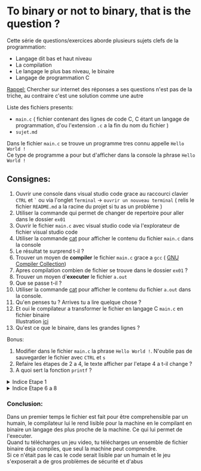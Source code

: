 # To binary or not to binary, that is the question ?

Cette série de questions/exercices aborde plusieurs sujets clefs de la programmation:

- Langage dit bas et haut niveau
- La compilation
- Le langage le plus bas niveau, le binaire
- Langage de programmation C

<ins>Rappel:</ins> Chercher sur internet des réponses a ses questions n'est pas de la triche, au contraire c'est une solution comme une autre

Liste des fichiers presents:

- `main.c` ( fichier contenant des lignes de code C, C étant un langage de programmation, d'ou l'extension `.c` a la fin du nom du fichier )
- `sujet.md`

Dans le fichier `main.c` se trouve un programme tres connu appelle `Hello World !`</br>
Ce type de programme a pour but d'afficher dans la console la phrase `Hello World !`

## Consignes:

1. Ouvrir une console dans visual studio code grace au raccourci clavier `CTRL` et <code>\`</code> ou via l'onglet `Terminal` -> `ouvrir un nouveau terminal` ( relis le fichier `README.md` a la racine du projet si tu as un problème )
2. Utiliser la commande qui permet de changer de repertoire pour aller dans le dossier `ex01`
3. Ouvrir le fichier `main.c` avec visual studio code via l'explorateur de fichier visual studio code
4. Utiliser la commande <a target="_blank" href="http://manpagesfr.free.fr/man/man1/cat.1.html">cat</a> pour afficher le contenu du fichier `main.c` dans la console
5. Le résultat te surprend t-il ?
6. Trouver un moyen de **compiler** le fichier `main.c` grace a `gcc` ( <a target="_blank" href="https://gcc.gnu.org/">GNU Compiler Collection</a>)
7. Apres compilation combien de fichier se trouve dans le dossier `ex01` ?
8. Trouver un moyen d'**executer** le fichier `a.out`
9. Que se passe t-il ?
10. Utiliser la commande <a target="_blank" href="http://manpagesfr.free.fr/man/man1/cat.1.html">cat</a> pour afficher le contenu du fichier `a.out` dans la console.
11. Qu'en penses tu ? Arrives tu a lire quelque chose ?
12. Et oui le compilateur a transformer le fichier en langage C `main.c` en fichier binaire<br/> Illustration <a target="_blank" href="https://yard.onl/sitelycee/cours/c/lib/NouvelElement105.jpg">ici</a><br/>
13. Qu'est ce que le binaire, dans les grandes lignes ?

Bonus:

1. Modifier dans le fichier `main.c` la phrase `Hello World !`. N'oublie pas de sauvegarder le fichier avec `CTRL` et `s`
2. Refaire les étapes de 2 a 4, le texte afficher par l'etape 4 a t-il change ?
3. A quoi sert la fonction `printf` ?

<details> 
  <summary>Indice Etape 1 </summary>
   Pour afficher le contenu du fichier sujet.md dans la sortie standard, il faudra rentrer dans la console a la racine du dossier ex00/ la commande suivante : <code> cat sujet.md </code>
</details>

<details> 
  <summary>Indice Etape 6 a 8 </summary>
    <a href="https://www.youtube.com/watch?v=M04I-RPhYwQ" target="_blank">Video tutoriel</a>
</details>

### Conclusion:

Dans un premier temps le fichier est fait pour être comprehensible par un humain, le compilateur lui le rend lisible pour la machine en le compilant en binaire un langage des plus proche de la machine. Ce qui lui permet de l'executer.<br/>
Quand tu télécharges un jeu video, tu télécharges un ensemble de fichier binaire deja compiles, que seul la machine peut comprendre.<br/>
Si ce n'était pas le cas le code serait lisible par un humain et le jeu s'exposerait a de gros problèmes de sécurité et d'abus <br/>
